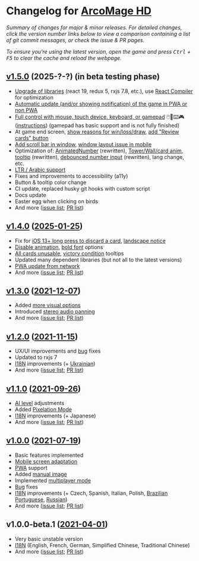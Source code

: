 # Changelog for [ArcoMage HD](https://arcomage.github.io/)

_Summary of changes for major & minor releases. For detailed changes, click the version number links below to view a comparison containing a list of git commit messages, or check the issue & PR pages._

_To ensure you're using the latest version, open the game and press <kbd>Ctrl</kbd> + <kbd>F5</kbd> to clear the cache and reload the webpage._

<!-- ## [v1.6.0](https://github.com/arcomage/arcomage-hd/compare/v1.5.0...v1.6.0) (2025-?-?) (in progress)

- And more ([issue list](https://github.com/arcomage/arcomage-hd/issues?q=is%3Aissue+is%3Aclosed+closed%3A2025-02-18..*); [PR list](https://github.com/arcomage/arcomage-hd/pulls?q=is%3Apr+is%3Aclosed+merged%3A2025-02-18..*)) -->

## [v1.5.0](https://github.com/arcomage/arcomage-hd/compare/v1.4.0...v1.5.0) (2025-?-?) (in beta testing phase)

- [Upgrade of libraries](https://github.com/arcomage/arcomage-hd/issues/78) (react 19, redux 5, rxjs 7.8, etc.), use [React Compiler](https://react.dev/learn/react-compiler) for optimization
- [Automatic update (and/or showing notification) of the game in PWA or non PWA](https://github.com/arcomage/arcomage-hd/issues/106)
- [Full control with mouse, touch device, keyboard, or gamepad](https://github.com/arcomage/arcomage-hd/issues/93) 🖱️📱⌨️🎮 ([instructions](gamecontrols.md)) (gamepad has basic support and is not fully finished)
- At game end screen, [show reasons for win/loss/draw](https://github.com/arcomage/arcomage-hd/issues/84), [add "Review cards" button](https://github.com/arcomage/arcomage-hd/issues/101)
- [Add scroll bar in window](https://github.com/arcomage/arcomage-hd/issues/98), [window layout issue in mobile](https://github.com/arcomage/arcomage-hd/issues/105)
- Optimization of: [AnimatedNumber](https://github.com/arcomage/arcomage-hd/issues/95) (rewritten), [Tower/Wall/card anim](https://github.com/arcomage/arcomage-hd/issues/100), [tooltip](https://github.com/arcomage/arcomage-hd/issues/103) (rewritten), [debounced number input](https://github.com/arcomage/arcomage-hd/issues/81) (rewritten), lang change, etc.
- [LTR / Arabic support](https://github.com/arcomage/arcomage-hd/issues/90)
- Fixes and improvements to accessibility (a11y)
- Button & tooltip color change
- CI update, replaced husky git hooks with custom script
- Docs update
- Easter egg when clicking on birds
- And more ([issue list](https://github.com/arcomage/arcomage-hd/issues?q=is%3Aissue+is%3Aclosed+closed%3A2025-01-26..); [PR list](https://github.com/arcomage/arcomage-hd/pulls?q=is%3Apr+is%3Aclosed+merged%3A2025-01-26..))

## [v1.4.0](https://github.com/arcomage/arcomage-hd/compare/v1.3.0...v1.4.0) ([2025-01-25](https://github.com/arcomage/arcomage-hd/commit/552bf596a98d403310345efe7afc7c067938d489))

- Fix for [iOS 13+ long press to discard a card](https://github.com/arcomage/arcomage-hd/issues/74), [landscape notice](https://github.com/arcomage/arcomage-hd/issues/87)
- [Disable animation](https://github.com/arcomage/arcomage-hd/issues/88), [bold font](https://github.com/arcomage/arcomage-hd/issues/72) options
- [All cards unusable](https://github.com/arcomage/arcomage-hd/issues/76#issuecomment-2054153524), [victory condition](https://github.com/arcomage/arcomage-hd/issues/81) tooltips
- Updated many dependent libraries (but not all to the latest versions)
- [PWA update from network](https://github.com/arcomage/arcomage-hd/issues/68)
- And more ([issue list](https://github.com/arcomage/arcomage-hd/issues?q=is%3Aissue+is%3Aclosed+closed%3A2021-12-08..2025-01-25); [PR list](https://github.com/arcomage/arcomage-hd/pulls?q=is%3Apr+is%3Aclosed+merged%3A2021-12-08..2025-01-25))

## [v1.3.0](https://github.com/arcomage/arcomage-hd/compare/v1.2.0...v1.3.0) ([2021-12-07](https://github.com/arcomage/arcomage-hd/tree/66c90ee521da676275d5c58dd8d1432feedd056e))

- Added [more visual options](https://github.com/arcomage/arcomage-hd/issues/61)
- Introduced [stereo audio panning](https://github.com/arcomage/arcomage-hd/issues/64)
- And more ([issue list](https://github.com/arcomage/arcomage-hd/issues?q=is%3Aissue+is%3Aclosed+closed%3A2021-11-16..2021-12-07); [PR list](https://github.com/arcomage/arcomage-hd/pulls?q=is%3Apr+is%3Aclosed+merged%3A2021-11-16..2021-12-07))

## [v1.2.0](https://github.com/arcomage/arcomage-hd/compare/v1.1.0...v1.2.0) ([2021-11-15](https://github.com/arcomage/arcomage-hd/tree/fe7e056e5620b360689d7c782c00612cb3a66e46))

- UX/UI improvements and [bug](https://github.com/arcomage/arcomage-hd/issues?q=is%3Aissue+is%3Aclosed+closed%3A2021-09-26..2021-11-15+label%3Abug) fixes
- Updated to rxjs 7
- [I18N](https://github.com/arcomage/arcomage-hd/issues/9) improvements (+ [Ukrainian](https://github.com/arcomage/arcomage-hd/pull/48))
- And more ([issue list](https://github.com/arcomage/arcomage-hd/issues?q=is%3Aissue+is%3Aclosed+closed%3A2021-09-27..2021-11-15); [PR list](https://github.com/arcomage/arcomage-hd/pulls?q=is%3Apr+is%3Aclosed+merged%3A2021-09-27..2021-11-15))

## [v1.1.0](https://github.com/arcomage/arcomage-hd/compare/v1.0.0...v1.1.0) ([2021-09-26](https://github.com/arcomage/arcomage-hd/tree/ae1e782771c2db894a4c441eebd441a6d962ff46))

- [AI level](https://github.com/arcomage/arcomage-hd/issues/45) adjustments
- Added [Pixelation Mode](https://github.com/arcomage/arcomage-hd/issues/44)
- [I18N](https://github.com/arcomage/arcomage-hd/issues/9) improvements (+ Japanese)
- And more ([issue list](https://github.com/arcomage/arcomage-hd/issues?q=is%3Aissue+is%3Aclosed+closed%3A2021-07-20..2021-09-26); [PR list](https://github.com/arcomage/arcomage-hd/pulls?q=is%3Apr+is%3Aclosed+merged%3A2021-07-20..2021-09-26))

## [v1.0.0](https://github.com/arcomage/arcomage-hd/compare/v1.0.0-beta.1...v1.0.0) ([2021-07-19](https://github.com/arcomage/arcomage-hd/tree/b0300d12aaab51f3c087411b2912906c9fbabe0e))

- Basic features implemented
- [Mobile screen adaptation](https://github.com/arcomage/arcomage-hd/issues/1)
- [PWA](https://github.com/arcomage/arcomage-hd/issues/16) support
- Added [manual image](https://github.com/arcomage/arcomage-hd/issues/19)
- Implemented [multiplayer mode](https://github.com/arcomage/arcomage-hd/issues/10)
- [Bug](https://github.com/arcomage/arcomage-hd/issues?q=is%3Aissue+is%3Aclosed+closed%3A2021-04-01..2021-07-19+label%3Abug) fixes
- [I18N](https://github.com/arcomage/arcomage-hd/issues/9) improvements (+ Czech, Spanish, Italian, Polish, [Brazilian Portuguese](https://github.com/arcomage/arcomage-hd/pull/36), [Russian](https://github.com/arcomage/arcomage-hd/pull/14))
- And more ([issue list](https://github.com/arcomage/arcomage-hd/issues?q=is%3Aissue+is%3Aclosed+closed%3A2021-04-01..2021-07-19); [PR list](https://github.com/arcomage/arcomage-hd/pulls?q=is%3Apr+is%3Aclosed+merged%3A2021-04-01..2021-07-19))

## v1.0.0-beta.1 ([2021-04-01](https://github.com/arcomage/arcomage-hd/tree/494f4782b456be59753880e2ca9b4aebe805bf0f))

- Very basic unstable version
- [I18N](https://github.com/arcomage/arcomage-hd/issues/9) (English, French, German, Simplified Chinese, Traditional Chinese)
- And more ([issue list](https://github.com/arcomage/arcomage-hd/issues?q=is%3Aissue+is%3Aclosed+closed%3A*..2021-04-01); [PR list](https://github.com/arcomage/arcomage-hd/pulls?q=is%3Apr+is%3Aclosed+merged%3A*..2021-04-01))
